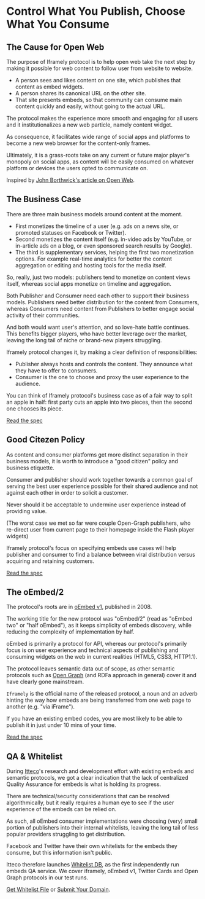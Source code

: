 # Control What You Publish, Choose What You Consume

## The Cause for Open Web

The purpose of Iframely protocol is to help open web take the next step by making it possible 
for web content to follow user from website to website. 

- A person sees and likes content on one site, which publishes that content as embed widgets.  
- A person shares its canonical URL on the other site. 
- That site presents embeds, so that community can consume main content quickly and easily, without going to the actual URL. 

The protocol makes the experience more smooth and engaging for all users 
and it institutionalizes a new web particle, namely content widget. 

As consequence, it facilitates wide range of social apps and platforms to become 
a new web browser for the content-only frames.

Ultimately, it is a grass-roots take on any current or future major 
player's monopoly on social apps, as content will be easily consumed on whatever platform 
or devices the users opted to communicate on.

Inspired by [John Borthwick's article on Open Web](http://www.businessinsider.com/how-to-save-the-internet-2009-11). 



## The Business Case

There are three main business models around content at the moment. 

- First monetizes the timeline of a user (e.g. ads on a news site, or promoted statuses on Facebook or Twitter).
- Second monetizes the content itself (e.g. in-video ads by YouTube, or in-article ads on a blog, 
or even sponsored search results by Google).
- The third is supplementary services, helping the first two monetization options. For example 
real-time analytics for better the content aggregation or editing and hosting tools for the media itself.

So, really, just two models: publishers tend to monetize on content views itself, whereas social apps monetize on timeline and aggregation.

Both Publisher and Consumer need each other to support their business models. Publishers need better distribution for the content from Consumers, whereas Consumers need content from Publishers to better engage social activity of their communities.

And both would want user's attention, and so love-hate battle continues. This benefits bigger players, who have better leverage over the market, leaving the long tail of niche or brand-new players struggling. 

Iframely protocol changes it, by making a clear definition of responsibilities: 
- Publisher always hosts and controls the content. They announce what they have to offer to consumers.
- Consumer is the one to choose and proxy the user experience to the audience.

You can think of Iframely protocol's business case as of a fair way to split an apple in half: first party cuts an apple into two pieces, then the second one chooses its piece.

[Read the spec](http://iframely.com/oembed2)



## Good Citezen Policy

As content and consumer platforms get more distinct separation in their business models, 
it is worth to introduce a "good citizen" policy and business etiquette.

Consumer and publisher should work together towards a common goal
of serving the best user experience possible for their shared audience 
and not against each other in order to solicit a customer.

Never should it be acceptable to undermine user experience instead of providing value.

(The worst case we met so far were couple Open-Graph publishers, who re-direct user from current page to their homepage inside the Flash player widgets)

Iframely protocol's focus on specifying embeds use cases will help publisher and consumer 
to find a balance between viral distribution versus acquiring and retaining customers.

[Read the spec](http://iframely.com/oembed2)



## The oEmbed/2

The protocol's roots are in [oEmbed v1](http://oembed.com), published in 2008. 

The working title for the new protocol was "oEmbed/2" (read as "oEmbed two" or "half oEmbed"), 
as it keeps simplicity of embeds discovery, while reducing the complexity of implementation by half. 

oEmbed is primarily a protocol for API, whereas our protocol's primarily focus is on user experience and technical aspects of publishing 
and consuming widgets on the web in current realities (HTML5, CSS3, HTTP1.1).

The protocol leaves semantic data out of scope, as other semantic protocols such as 
[Open Graph](http://ogp.me) (and RDFa approach in general) cover it and have clearly gone mainstream.

`Iframely` is the official name of the released protocol, a noun and an adverb hinting the way 
how embeds are being transferred from one web page to another (e.g. "via iFrame").

If you have an existing embed codes, you are most likely to be able to publish it in just under 10 mins of your time.

[Read the spec](http://iframely.com/oembed2)



## QA & Whitelist

During [Itteco](http://itteco.com)'s research and development effort with existing embeds and semantic protocols, 
we got a clear indication that the lack of centralized Quality Assurance for embeds is what is 
holding its progress.

There are technical/security considerations that can be resolved algorithmically, but it really 
requires a human eye to see if the user experience of the embeds can be relied on. 

As such, all oEmbed consumer implementations were choosing (very) small portion of publishers into their internal whitelists, 
leaving the long tail of less popular providers struggling to get distribution. 

Facebook and Twitter have their own whitelists for the embeds they consume, but this information isn't public.

Itteco therefore launches [Whitelist DB](http://iframely.com/qa), as the first independently run embeds QA service. 
We cover iframely, oEmbed v1, Twitter Cards and Open Graph protocols in our test runs. 

[Get Whitelist File](http://iframely.com/qa/buy) or [Submit Your Domain](http://iframely.com/qa/request). 